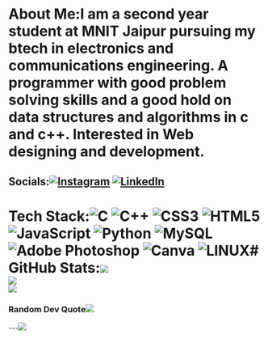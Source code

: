 # About Me:I am a second year student at MNIT Jaipur pursuing my btech in electronics and communications engineering. A programmer with good problem solving skills and a good hold on data structures and algorithms in c and c++. Interested in Web designing and development.

## Socials:[![Instagram](https://img.shields.io/badge/Instagram-%23E4405F.svg?logo=Instagram&logoColor=white)](https://instagram.com/_pranjal_sharma_05) [![LinkedIn](https://img.shields.io/badge/LinkedIn-%230077B5.svg?logo=linkedin&logoColor=white)](https://linkedin.com/in/pranjal-sharma-199a25227) 
# Tech Stack:![C](https://img.shields.io/badge/c-%2300599C.svg?style=for-the-badge&logo=c&logoColor=white) ![C++](https://img.shields.io/badge/c++-%2300599C.svg?style=for-the-badge&logo=c%2B%2B&logoColor=white) ![CSS3](https://img.shields.io/badge/css3-%231572B6.svg?style=for-the-badge&logo=css3&logoColor=white) ![HTML5](https://img.shields.io/badge/html5-%23E34F26.svg?style=for-the-badge&logo=html5&logoColor=white) ![JavaScript](https://img.shields.io/badge/javascript-%23323330.svg?style=for-the-badge&logo=javascript&logoColor=%23F7DF1E) ![Python](https://img.shields.io/badge/python-3670A0?style=for-the-badge&logo=python&logoColor=ffdd54) ![MySQL](https://img.shields.io/badge/mysql-%2300f.svg?style=for-the-badge&logo=mysql&logoColor=white) ![Adobe Photoshop](https://img.shields.io/badge/adobephotoshop-%2331A8FF.svg?style=for-the-badge&logo=adobephotoshop&logoColor=white) ![Canva](https://img.shields.io/badge/Canva-%2300C4CC.svg?style=for-the-badge&logo=Canva&logoColor=white) ![LINUX](https://img.shields.io/badge/Linux-FCC624?style=for-the-badge&logo=linux&logoColor=black)# GitHub Stats:![](https://github-readme-stats.vercel.app/api?username=code-prsh&theme=dark&hide_border=false&include_all_commits=false&count_private=false)<br/>![](https://github-readme-streak-stats.herokuapp.com/?user=code-prsh&theme=dark&hide_border=false)<br/>![](https://github-readme-stats.vercel.app/api/top-langs/?username=code-prsh&theme=dark&hide_border=false&include_all_commits=false&count_private=false&layout=compact)
### Random Dev Quote![](https://quotes-github-readme.vercel.app/api?type=vetical&theme=dark)
---[![](https://visitcount.itsvg.in/api?id=code-prsh&icon=0&color=0)](https://visitcount.itsvg.in)
